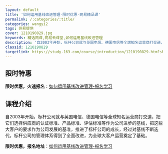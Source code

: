 ```yaml
---
layout: default
title: '如何运用基线改进管理-限时优惠-网易精品课'
permalink: /:categories/:title/
categories: wangyi2
tags: 网易提供
cover: 1210190829.jpg
keywords: 精选网课,网易云课堂,如何运用基线改进管理
description: '自2003年开始，标杆公司就与英国电信、德国电信等全球知名运营商打交道，把它们选择供应商的认证标准、产品标准、评估标准等'
classid: 1210190829
targetlink: https://study.163.com/course/introduction/1210190829.htm?share=1&shareId=1025206652&utm_campaign=share&utm_medium=iphoneShare&utm_source=&utm_u=1025206652
---
```


## 限时特惠

**限时优惠，火速报名**：[如何运用基线改进管理-报名学习](https://study.163.com/course/introduction/1210190829.htm?share=1&shareId=1025206652&utm_campaign=share&utm_medium=iphoneShare&utm_source=&utm_u=1025206652)

## 课程介绍

自2003年开始，标杆公司就与英国电信、德国电信等全球知名运营商打交道，把它们选择供应商的认证标准、产品标准、评估标准等作为公司进步的基线，把这些大客户的要求作为公司发展的基准，推进了标杆公司的成长，经过对基线不断迭代，标杆公司的管理体系得到了全面改进，为全球大客户运营奠定了基础。

**限时优惠，报名地址**：[如何运用基线改进管理-报名学习](https://study.163.com/course/introduction/1210190829.htm?share=1&shareId=1025206652&utm_campaign=share&utm_medium=iphoneShare&utm_source=&utm_u=1025206652)

